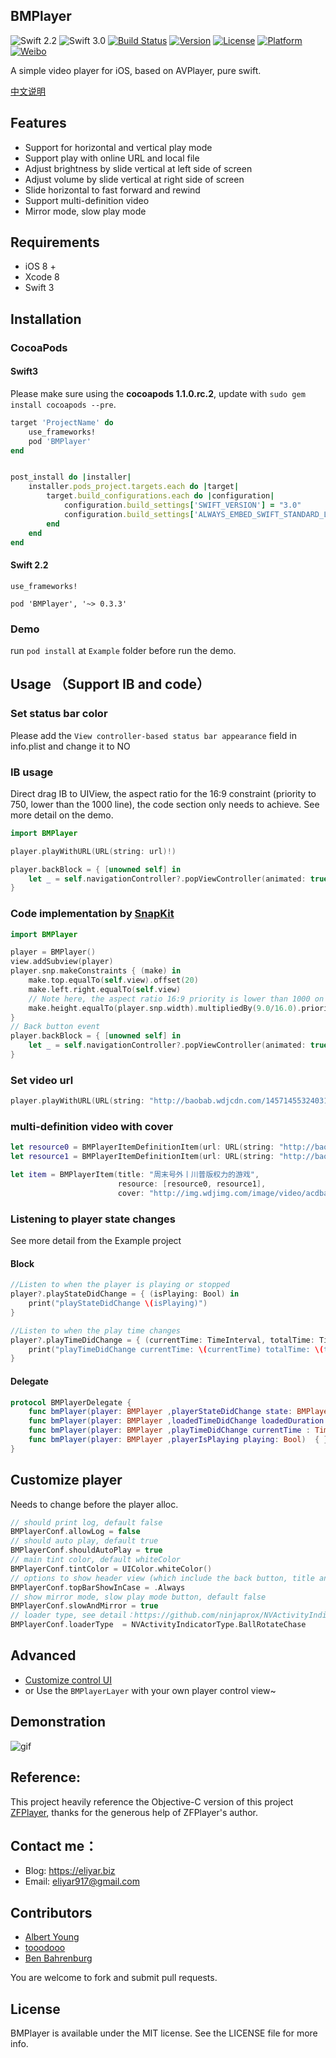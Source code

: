 ## BMPlayer

![Swift 2.2](https://img.shields.io/badge/Swift-2.2-orange.svg?style=flat)
![Swift 3.0](https://img.shields.io/badge/Swift-3.0-brightgreen.svg?style=flat)
[![Build Status](https://travis-ci.org/BrikerMan/BMPlayer.svg?branch=master)](https://travis-ci.org/BrikerMan/BMPlayer)
[![Version](https://img.shields.io/cocoapods/v/BMPlayer.svg?style=flat)](http://cocoapods.org/pods/BMPlayer)
[![License](https://img.shields.io/cocoapods/l/BMPlayer.svg?style=flat)](http://cocoapods.org/pods/BMPlayer)
[![Platform](https://img.shields.io/cocoapods/p/BMPlayer.svg?style=flat)](http://cocoapods.org/pods/BMPlayer)
[![Weibo](https://img.shields.io/badge/%E5%BE%AE%E5%8D%9A-%40%E8%89%BE%E5%8A%9B%E4%BA%9A%E5%B0%94-yellow.svg?style=flat)](http://weibo.com/536445669)

A simple video player for iOS, based on AVPlayer, pure swift.

[中文说明](https://github.com/BrikerMan/BMPlayer/blob/master/README.zh.md)

## Features
- Support for horizontal and vertical play mode
- Support play with online URL and local file
- Adjust brightness by slide vertical at left side of screen
- Adjust volume by slide vertical at right side of screen
- Slide horizontal to fast forward and rewind
- Support multi-definition video
- Mirror mode, slow play mode

## Requirements
- iOS 8 +
- Xcode 8 
- Swift 3

## Installation
### CocoaPods

#### Swift3
Please make sure using the **cocoapods 1.1.0.rc.2**, update with `sudo gem install cocoapods --pre`.

```ruby
target 'ProjectName' do
    use_frameworks!
    pod 'BMPlayer'
end


post_install do |installer|
    installer.pods_project.targets.each do |target|
        target.build_configurations.each do |configuration|
            configuration.build_settings['SWIFT_VERSION'] = "3.0"
            configuration.build_settings['ALWAYS_EMBED_SWIFT_STANDARD_LIBRARIES'] = 'NO'
        end
    end
end
```

#### Swift 2.2 
```
use_frameworks!

pod 'BMPlayer', '~> 0.3.3'
```

### Demo
run `pod install` at `Example` folder before run the demo.

## Usage （Support IB and code）

### Set status bar color

Please add the `View controller-based status bar appearance` field in info.plist and change it to NO

### IB usage
Direct drag IB to UIView, the aspect ratio for the 16:9 constraint (priority to 750, lower than the 1000 line), the code section only needs to achieve. See more detail on the demo.

```swift
import BMPlayer

player.playWithURL(URL(string: url)!)

player.backBlock = { [unowned self] in
    let _ = self.navigationController?.popViewController(animated: true)
}
```

### Code implementation by [SnapKit](https://github.com/SnapKit/SnapKit)

```swift
import BMPlayer

player = BMPlayer()
view.addSubview(player)
player.snp.makeConstraints { (make) in
    make.top.equalTo(self.view).offset(20)
    make.left.right.equalTo(self.view)
    // Note here, the aspect ratio 16:9 priority is lower than 1000 on the line, because the 4S iPhone aspect ratio is not 16:9
    make.height.equalTo(player.snp.width).multipliedBy(9.0/16.0).priority(750)
}
// Back button event
player.backBlock = { [unowned self] in
    let _ = self.navigationController?.popViewController(animated: true)
}
```

### Set video url

```swift
player.playWithURL(URL(string: "http://baobab.wdjcdn.com/14571455324031.mp4")!, title: "风格互换：原来你我相爱")
```

### multi-definition video with cover

```swift
let resource0 = BMPlayerItemDefinitionItem(url: URL(string: "http://baobab.wdjcdn.com/14570071502774.mp4")!, definitionName: "HD")
let resource1 = BMPlayerItemDefinitionItem(url: URL(string: "http://baobab.wdjcdn.com/1457007294968_5824_854x480.mp4")!, definitionName: "SD")

let item = BMPlayerItem(title: "周末号外丨川普版权力的游戏",
                        resource: [resource0, resource1],
                        cover: "http://img.wdjimg.com/image/video/acdba01e52efe8082d7c33556cf61549_0_0.jpeg")
```

### Listening to player state changes
See more detail from the Example project
#### Block
```swift
//Listen to when the player is playing or stopped
player?.playStateDidChange = { (isPlaying: Bool) in
    print("playStateDidChange \(isPlaying)")
}

//Listen to when the play time changes
player?.playTimeDidChange = { (currentTime: TimeInterval, totalTime: TimeInterval) in
    print("playTimeDidChange currentTime: \(currentTime) totalTime: \(totalTime)")
}
```

#### Delegate
```swift
protocol BMPlayerDelegate {
    func bmPlayer(player: BMPlayer ,playerStateDidChange state: BMPlayerState) { }
    func bmPlayer(player: BMPlayer ,loadedTimeDidChange loadedDuration: TimeInterval, totalDuration: TimeInterval)  { }
    func bmPlayer(player: BMPlayer ,playTimeDidChange currentTime : TimeInterval, totalTime: TimeInterval)  { }
    func bmPlayer(player: BMPlayer ,playerIsPlaying playing: Bool)  { }
}
```
## Customize player
Needs to change before the player alloc.

```swift
// should print log, default false
BMPlayerConf.allowLog = false
// should auto play, default true
BMPlayerConf.shouldAutoPlay = true
// main tint color, default whiteColor
BMPlayerConf.tintColor = UIColor.whiteColor()
// options to show header view (which include the back button, title and definition change button) , default .Always，options: .Always, .HorizantalOnly and .None
BMPlayerConf.topBarShowInCase = .Always
// show mirror mode, slow play mode button, default false
BMPlayerConf.slowAndMirror = true
// loader type, see detail：https://github.com/ninjaprox/NVActivityIndicatorView
BMPlayerConf.loaderType  = NVActivityIndicatorType.BallRotateChase
```

## Advanced
- [Customize control UI](https://eliyar.biz/custom-player-ui-with-bmplayer/)
- or Use the `BMPlayerLayer` with your own player control view~

## Demonstration
![gif](https://github.com/BrikerMan/resources/raw/master/BMPlayer/demo.gif)

## Reference:
This project heavily reference the Objective-C version of this project [ZFPlayer](https://github.com/renzifeng/ZFPlayer), thanks for the generous help of ZFPlayer's author.

## Contact me：
- Blog: https://eliyar.biz
- Email: eliyar917@gmail.com

## Contributors
- [Albert Young](https://github.com/cedared)
- [tooodooo](https://github.com/tooodooo)
- [Ben Bahrenburg](https://github.com/benbahrenburg)

You are welcome to fork and submit pull requests.

## License
BMPlayer is available under the MIT license. See the LICENSE file for more info.


